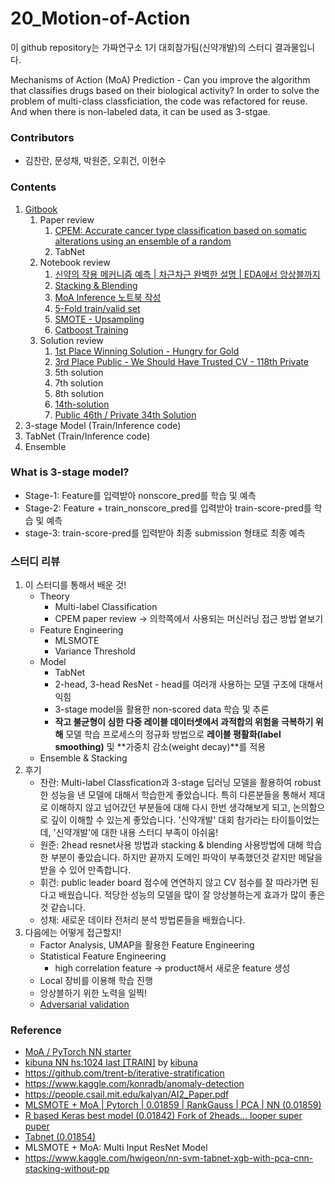 # 20_Motion-of-Action

이 github repository는 가짜연구소 1기 대회참가팀(신약개발)의 스터디 결과물입니다.

Mechanisms of Action (MoA) Prediction - Can you improve the algorithm that classifies drugs based on their biological activity?
In order to solve the problem of multi-class classficiation, the code was refactored for reuse. And when there is non-labeled data, it can be used as 3-stgae.

### Contributors
- 김찬란, 문성채, 박원준, 오휘건, 이현수


### Contents
1. [Gitbook](https://app.gitbook.com/@pseudo-lab/s/1st-moa/)
    1. Paper review
        1. [CPEM: Accurate cancer type classification based on somatic alterations using an ensemble of a random](https://app.gitbook.com/@pseudo-lab/s/1st-moa/paper-review/cpem-accurate-cancer-type-classification-based-on-somatic-alterations-using-an-ensemble-of-a-random)
        2. TabNet
    2. Notebook review
        1. [신약의 작용 메커니즘 예측 | 차근차근 완벽한 설명 | EDA에서 앙상블까지](https://app.gitbook.com/@pseudo-lab/s/1st-moa/notebook-review/moa-public-26th-solution)
        2. [Stacking & Blending](https://app.gitbook.com/@pseudo-lab/s/1st-moa/notebook-review/untitled)
        3. [MoA Inference 노트북 작성](https://pseudo-lab.gitbook.io/1st-moa/notebook-review/moa-inference)
        4. [5-Fold train/valid set](https://app.gitbook.com/@pseudo-lab/s/1st-moa/~/drafts/-MQBuOymvry30KmP0Geo/notebook-review/untitled-1/@drafts)
        5. [SMOTE - Upsampling](https://app.gitbook.com/@pseudo-lab/s/1st-moa/notebook-review/nn-svm-tabnet-xgb-with-pca-cnn-stacking-without-pp)
        6. [Catboost Training](https://pseudo-lab.gitbook.io/1st-moa/notebook-review/catboost-training)
    3. Solution review
        1. [1st Place Winning Solution - Hungry for Gold](https://pseudo-lab.gitbook.io/1st-moa/solution-review/untitled-1)
        2. [3rd Place Public - We Should Have Trusted CV - 118th Private](https://pseudo-lab.gitbook.io/1st-moa/solution-review/untitled-2)
        3. 5th solution
        4. 7th solution
        5. 8th solution
        6. [14th-solution](https://pseudo-lab.gitbook.io/1st-moa/solution-review/14th-solution)
        7. [Public 46th / Private 34th Solution](https://pseudo-lab.gitbook.io/1st-moa/solution-review/public-46th-private-34th-solution)
2. 3-stage Model (Train/Inference code)
3. TabNet (Train/Inference code)
4. Ensemble


### What is 3-stage model?
- Stage-1: Feature를 입력받아 nonscore_pred를 학습 및 예측
- Stage-2: Feature + train_nonscore_pred를 입력받아 train-score-pred를 학습 및 예측
- stage-3: train-score-pred를 입력받아 최종 submission 형태로 최종 예측


### 스터디 리뷰
1. 이 스터디를 통해서 배운 것!
    - Theory
        - Multi-label Classification
        - CPEM paper review → 의학쪽에서 사용되는 머신러닝 접근 방법 옅보기
    - Feature Engineering
        - MLSMOTE
        - Variance Threshold
    - Model
        - TabNet
        - 2-head, 3-head ResNet - head를 여러개 사용하는 모델 구조에 대해서 익힘
        - 3-stage model을 활용한 non-scored data 학습 및 추론
        - **작고 불균형이 심한 다중 레이블 데이터셋에서 과적합의 위험을 극복하기 위해** 모델 학습 프로세스의 정규화 방법으로 **레이블 평활화(label smoothing)** 및 **가중치 감소(weight decay)**를 적용
    - Ensemble & Stacking
2. 후기
    - 찬란: Multi-label Classfication과 3-stage 딥러닝 모델을 활용하여 robust한 성능을 낸 모델에 대해서 학습한게 좋았습니다. 특히 다른분들을 통해서 제대로 이해하지 않고 넘어갔던 부분들에 대해 다시 한번 생각해보게 되고, 논의함으로 깊이 이해할 수 있는게 좋았습니다. '신약개발' 대회 참가라는 타이틀이었는데, '신약개발'에 대한 내용 스터디 부족이 아쉬움!
    - 원준: 2head resnet사용 방법과 stacking & blending 사용방법에 대해 학습한 부분이 좋았습니다. 하지만 끝까지 도메인 파악이 부족했던것 같지만 메달을 받을 수 있어 만족합니다.
    - 휘건: public leader board 점수에 연연하지 않고 CV 점수를 잘 따라가면 된다고 배웠습니다. 적당한 성능의 모델을 많이 잘 앙상블하는게 효과가 많이 좋은 것 같습니다.
    - 성채: 새로운 데이타 전처리 분석 방법론들을 배웠습니다.
3. 다음에는 어떻게 접근할지!
    - Factor Analysis, UMAP을 활용한 Feature Engineering
    - Statistical Feature Engineering
        - high correlation feature → product해서 새로운 feature 생성
    - Local 장비를 이용해 학습 진행
    - 앙상블하기 위한 노력을 일찍!
    - [Adversarial validation](https://towardsdatascience.com/adversarial-validation-ca69303543cd)


### Reference
- [MoA / PyTorch NN starter](https://www.kaggle.com/yasufuminakama/moa-pytorch-nn-starter)
- [kibuna NN hs:1024 last [TRAIN]](https://www.kaggle.com/kibuna/kibuna-nn-hs-1024-last-train) by [kibuna](https://www.kaggle.com/kibuna)
- https://github.com/trent-b/iterative-stratification
- https://www.kaggle.com/konradb/anomaly-detection
- https://people.csail.mit.edu/kalyan/AI2_Paper.pdf
- [MLSMOTE + MoA | Pytorch | 0.01859 | RankGauss | PCA | NN (0.01859)](https://www.kaggle.com/tolgadincer/mlsmotehttps://www.kaggle.com/kushal1506/moa-pytorch-0-01859-rankgauss-pca-nn)
- [R based Keras best model (0.01842) Fork of 2heads... looper super puper](https://www.kaggle.com/demetrypascal/fork-of-2heads-looper-super-puper)
- [Tabnet (0.01854)](https://www.kaggle.com/hiramcho/moa-predictions-overfitting-with-tabnet)
- MLSMOTE + MoA: Multi Input ResNet Model
- https://www.kaggle.com/hwigeon/nn-svm-tabnet-xgb-with-pca-cnn-stacking-without-pp
